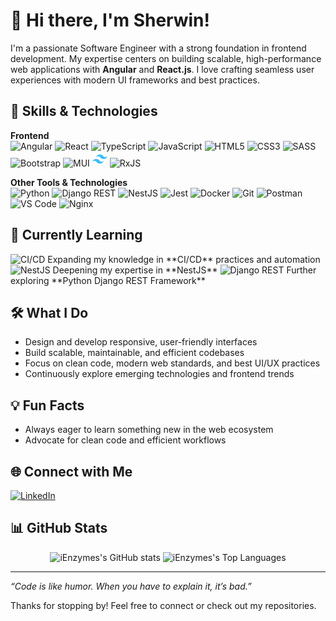 # 👋 Hi there, I'm Sherwin!

I'm a passionate Software Engineer with a strong foundation in frontend development. My expertise centers on building scalable, high-performance web applications with **Angular** and **React.js**. I love crafting seamless user experiences with modern UI frameworks and best practices.

## 🚀 Skills & Technologies

**Frontend**  
<span>
  <img src="https://cdn.jsdelivr.net/gh/devicons/devicon/icons/angularjs/angularjs-original.svg" height="24" alt="Angular" title="Angular"/>
  <img src="https://cdn.jsdelivr.net/gh/devicons/devicon/icons/react/react-original.svg" height="24" alt="React" title="React"/>
  <img src="https://cdn.jsdelivr.net/gh/devicons/devicon/icons/typescript/typescript-original.svg" height="24" alt="TypeScript" title="TypeScript"/>
  <img src="https://cdn.jsdelivr.net/gh/devicons/devicon/icons/javascript/javascript-plain.svg" height="24" alt="JavaScript" title="JavaScript"/>
  <img src="https://cdn.jsdelivr.net/gh/devicons/devicon/icons/html5/html5-original.svg" height="24" alt="HTML5" title="HTML5"/>
  <img src="https://cdn.jsdelivr.net/gh/devicons/devicon/icons/css3/css3-original.svg" height="24" alt="CSS3" title="CSS3"/>
  <img src="https://cdn.jsdelivr.net/gh/devicons/devicon/icons/sass/sass-original.svg" height="24" alt="SASS" title="SASS"/>
  <img src="https://cdn.jsdelivr.net/gh/devicons/devicon/icons/bootstrap/bootstrap-original.svg" height="24" alt="Bootstrap" title="Bootstrap"/>
  <img src="https://cdn.jsdelivr.net/gh/devicons/devicon/icons/materialui/materialui-original.svg" height="24" alt="MUI" title="MUI"/>
  <img src="https://raw.githubusercontent.com/devicons/devicon/master/icons/tailwindcss/tailwindcss-plain.svg" height="24" alt="Tailwind CSS" title="Tailwind CSS"/>
  <img src="https://raw.githubusercontent.com/reactivex/rxjs/master/docs_app/assets/Rx_Logo_S.png" height="24" alt="RxJS" title="RxJS"/>
</span>

**Other Tools & Technologies**  
<span>
  <img src="https://cdn.jsdelivr.net/gh/devicons/devicon/icons/python/python-original.svg" height="24" alt="Python" title="Python"/>
  <img src="https://cdn.jsdelivr.net/gh/devicons/devicon/icons/django/django-plain.svg" height="24" alt="Django REST" title="Django REST"/>
  <img src="https://nestjs.com/img/logo-small.svg" height="24" alt="NestJS" title="NestJS"/>
  <img src="https://www.vectorlogo.zone/logos/jestjsio/jestjsio-icon.svg" height="24" alt="Jest" title="Jest"/>
  <img src="https://cdn.jsdelivr.net/gh/devicons/devicon/icons/docker/docker-original.svg" height="24" alt="Docker" title="Docker"/>
  <img src="https://cdn.jsdelivr.net/gh/devicons/devicon/icons/git/git-original.svg" height="24" alt="Git" title="Git"/>
  <img src="https://cdn.jsdelivr.net/gh/devicons/devicon/icons/postman/postman-original.svg" height="24" alt="Postman" title="Postman"/>
  <img src="https://cdn.jsdelivr.net/gh/devicons/devicon/icons/vscode/vscode-original.svg" height="24" alt="VS Code" title="VS Code"/>
  <img src="https://cdn.jsdelivr.net/gh/devicons/devicon/icons/nginx/nginx-original.svg" height="24" alt="Nginx" title="Nginx"/>
</span>

## 🌱 Currently Learning

<span>
  <img src="https://cdn.jsdelivr.net/gh/devicons/devicon/icons/github/github-original.svg" height="20" alt="CI/CD" title="CI/CD"/>
</span> Expanding my knowledge in **CI/CD** practices and automation  
<span>
  <img src="https://nestjs.com/img/logo-small.svg" height="20" alt="NestJS" title="NestJS"/>
</span> Deepening my expertise in **NestJS**  
<span>
  <img src="https://cdn.jsdelivr.net/gh/devicons/devicon/icons/django/django-plain.svg" height="20" alt="Django REST" title="Django REST"/>
</span> Further exploring **Python Django REST Framework**

## 🛠️ What I Do

- Design and develop responsive, user-friendly interfaces
- Build scalable, maintainable, and efficient codebases
- Focus on clean code, modern web standards, and best UI/UX practices
- Continuously explore emerging technologies and frontend trends

## 💡 Fun Facts

- Always eager to learn something new in the web ecosystem
- Advocate for clean code and efficient workflows

## 🌐 Connect with Me

[![LinkedIn](https://img.shields.io/badge/LinkedIn-0A66C2?style=for-the-badge&logo=linkedin&logoColor=white)](https://www.linkedin.com/in/ssabion/)

<!--
## 📌 Featured Projects

- [Project 1](#) - Short description about what makes it special.
- [Project 2](#) - Another highlight!
-->

## 📊 GitHub Stats

<p align="center">
  <img src="https://github-readme-stats.vercel.app/api?username=iEnzymes&show_icons=true&theme=radical" alt="iEnzymes's GitHub stats" height="165">
  <img src="https://github-readme-stats.vercel.app/api/top-langs/?username=iEnzymes&layout=compact&theme=radical" alt="iEnzymes's Top Languages" height="165">
</p>

---

_“Code is like humor. When you have to explain it, it’s bad.”_

Thanks for stopping by! Feel free to connect or check out my repositories.
